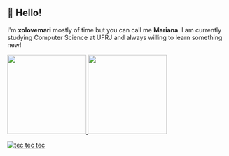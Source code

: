 ## 👋 Hello! 
I'm **xolovemari** mostly of time but you can call me **Mariana**.
I am currently studying Computer Science at UFRJ and always willing to learn something new!

<div>
<a href="https://github.com/xolovemari">
<img loading="lazy" height="180em" src="https://github-readme-stats.vercel.app/api/top-langs/?username=xolovemari&layout=compact&langs_count=7&theme=dracula"/>
<img loading="lazy" height="180em" src="https://github-readme-stats.vercel.app/api?username=xolovemari&show_icons=true&theme=dracula&include_all_commits=true&count_private=true"/>
</div>

![tec tec tec]([https://media.tenor.com/yaf-HiOk9jwAAAAC/lov4hob-jungkook-typing.gif](https://media1.tenor.com/m/88SIL_3fLBoAAAAC/lov4hob-jungkook-typing.gif))
